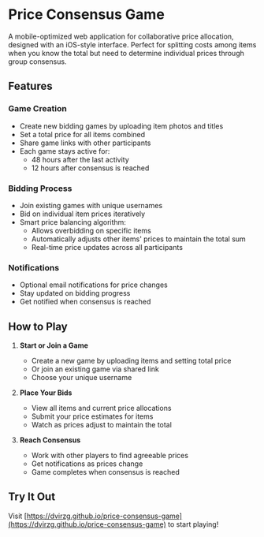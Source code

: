 # Price Consensus Game

A mobile-optimized web application for collaborative price allocation, designed with an iOS-style interface. Perfect for splitting costs among items when you know the total but need to determine individual prices through group consensus.

## Features

### Game Creation
- Create new bidding games by uploading item photos and titles
- Set a total price for all items combined
- Share game links with other participants
- Each game stays active for:
  - 48 hours after the last activity
  - 12 hours after consensus is reached

### Bidding Process
- Join existing games with unique usernames
- Bid on individual item prices iteratively
- Smart price balancing algorithm:
  - Allows overbidding on specific items
  - Automatically adjusts other items' prices to maintain the total sum
  - Real-time price updates across all participants

### Notifications
- Optional email notifications for price changes
- Stay updated on bidding progress
- Get notified when consensus is reached

## How to Play

1. **Start or Join a Game**
   - Create a new game by uploading items and setting total price
   - Or join an existing game via shared link
   - Choose your unique username

2. **Place Your Bids**
   - View all items and current price allocations
   - Submit your price estimates for items
   - Watch as prices adjust to maintain the total

3. **Reach Consensus**
   - Work with other players to find agreeable prices
   - Get notifications as prices change
   - Game completes when consensus is reached

## Try It Out
Visit [https://dvirzg.github.io/price-consensus-game](https://dvirzg.github.io/price-consensus-game) to start playing!